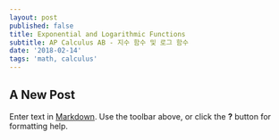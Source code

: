 ```yaml
---
layout: post
published: false
title: Exponential and Logarithmic Functions
subtitle: AP Calculus AB - 지수 함수 및 로그 함수
date: '2018-02-14'
tags: 'math, calculus'
---
```

## A New Post

Enter text in [Markdown](http://daringfireball.net/projects/markdown/). Use the toolbar above, or click the **?** button for formatting help.
